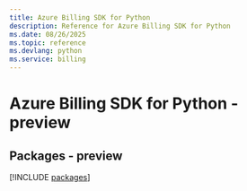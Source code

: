 ```yaml
---
title: Azure Billing SDK for Python
description: Reference for Azure Billing SDK for Python
ms.date: 08/26/2025
ms.topic: reference
ms.devlang: python
ms.service: billing
---
```

# Azure Billing SDK for Python - preview
## Packages - preview
[!INCLUDE [packages](billing-index.md)]